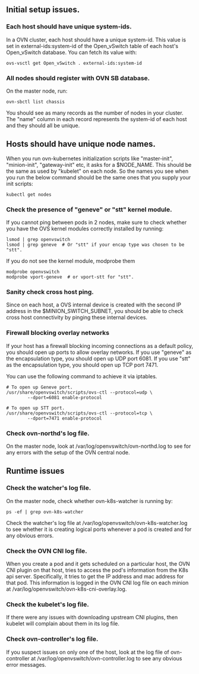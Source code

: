 ## Initial setup issues.

### Each host should have unique system-ids.

In a OVN cluster, each host should have a unique system-id.  This value
is set in external-ids:system-id of the Open_vSwitch table of each host's
Open_vSwitch database.  You can fetch its value with:

```
ovs-vsctl get Open_vSwitch . external-ids:system-id
```

### All nodes should register with OVN SB database.

On the master node, run:

```
ovn-sbctl list chassis
```

You should see as many records as the number of nodes in your cluster.  The
"name" column in each record represents the system-id of each host and they
should all be unique.

## Hosts should have unique node names.

When you run ovn-kubernetes initialization scripts like "master-init",
"minion-init", "gateway-init" etc, it asks for a $NODE_NAME.  This should
be the same as used by "kubelet" on each node.  So the names you see when
you run the below command should be the same ones that you supply your
init scripts:

```
kubectl get nodes
```

### Check the presence of "geneve" or "stt" kernel module.

If you cannot ping between pods in 2 nodes, make sure to check whether
you have the OVS kernel modules correctly installed by running:

```
lsmod | grep openvswitch
lsmod | grep geneve  # Or "stt" if your encap type was chosen to be "stt".
```

If you do not see the kernel module, modprobe them

```
modprobe openvswitch
modprobe vport-geneve  # or vport-stt for "stt".
```

### Sanity check cross host ping.

Since on each host, a OVS internal device is created with the second IP
address in the $MINION_SWITCH_SUBNET, you should be able to check cross
host connectivity by pinging these internal devices.

### Firewall blocking overlay networks

If your host has a firewall blocking incoming connections as a default policy,
you should open up ports to allow overlay networks.  If you use "geneve" as the
encapsulation type, you should open up UDP port 6081.  If you use "stt" as the
encapsulation type, you should open up TCP port 7471.

You can use the following command to achieve it via iptables.

```
# To open up Geneve port.
/usr/share/openvswitch/scripts/ovs-ctl --protocol=udp \
        --dport=6081 enable-protocol

# To open up STT port.
/usr/share/openvswitch/scripts/ovs-ctl --protocol=tcp \
        --dport=7471 enable-protocol
```

### Check ovn-northd's log file.

On the master node, look at /var/log/openvswitch/ovn-northd.log to see
for any errors with the setup of the OVN central node.

## Runtime issues

### Check the watcher's log file.

On the master node, check whether ovn-k8s-watcher is running by:

```
ps -ef | grep ovn-k8s-watcher
```

Check the watcher's log file at /var/log/openvswitch/ovn-k8s-watcher.log
to see whether it is creating logical ports whenever a pod is created and
for any obvious errors.

### Check the OVN CNI log file.

When you create a pod and it gets scheduled on a particular host, the
OVN CNI plugin on that host, tries to access the pod's information from
the K8s api server.  Specifically, it tries to get the IP address and
mac address for that pod.  This information is logged in the OVN CNI log
file on each minion at /var/log/openvswitch/ovn-k8s-cni-overlay.log.

### Check the kubelet's log file.

If there were any issues with downloading upstream CNI plugins, then
kubelet will complain about them in its log file.

### Check ovn-controller's log file.

If you suspect issues on only one of the host, look at the log file of
ovn-controller at /var/log/openvswitch/ovn-controller.log to see any
obvious error messages.
